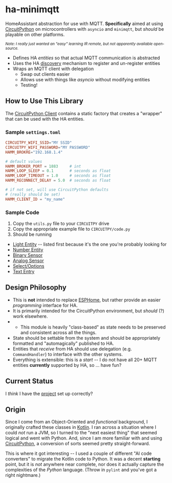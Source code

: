 # ha-minimqtt
HomeAssistant abstraction for use with MQTT. **Specifically** aimed at using [CircuitPython](https://learn.adafruit.com/welcome-to-circuitpython) on microcontrollers with `asyncio` and `minimqtt`, but _should_ be playable on other platforms.

<sup>_Note: I really just wanted an "easy" learning IR remote, but not apparently available open-source._</sup>

* Defines HA _entities_ so that actual MQTT communication is abstracted
* Uses the HA [discovery](https://www.home-assistant.io/integrations/mqtt/#mqtt-discovery) mechanism to register and un-register entities
* Wraps an MQTT client with delegation
  * Swap out clients easier
  * Allows use with things like _asyncio_ without modifying entities
  * Testing!

## How to Use This Library

The [CircuitPython Client](src/ha_minimqtt/cp_mqtt.py) contains a static factory that creates a "wrapper" that can be used with the HA entities.

### Sample `settings.toml`
```toml
CIRCUITPY_WIFI_SSID="MY SSID"
CIRCUITPY_WIFI_PASSWORD="MY PASSWORD"
HAMM_BROKRE="192.168.1.4"

# default values
HAMM_BROKER_PORT = 1883     # int
HAMM_LOOP_SLEEP = 0.1       # seconds as float
HAMM_LOOP_TIMEOUT = 1.0     # seconds as float
HAMM_RECONNECT_DELAY = 5.0  # seconds as float

# if not set, will use CircuitPython defaults
# (really should be set)
HAMM_CLIENT_ID = "my_name"
```
### Sample Code
1. Copy the `utils.py` file to your `CIRCUITPY` drive
2. Copy the appropriate example file to `CIRCUITPY/code.py`
3. Should be running

* [Light Entity](examples/neopixel_light.py) -- listed first because it's the one you're probably looking for
* [Number Entity](examples/simple_number.py)
* [Binary Sensor](examples/esp_button.py)
* [Analog Sensor](examples/analog_tof.py)
* [Select/Options](examples/select_logger.py)
* [Text Entry](examples/text_me.py)

## Design Philosophy

* This is **not** intended to replace [ESPHome](https://esphome.io/), but rather provide an easier _programming_ interface for HA.
* It is primarily intended for the CircuitPython environment, but _should_ (?) work elsewhere.
* * This module is heavily "class-based" as state needs to be preserved and consistent across all the things.
* State should be settable from the system and should be appropriately formatted and "automagically" published to HA.
* Entities that _receive_ from HA should use delegation (e.g. `CommandHandler`) to interface with the other systems.
* Everything is extensible: this is a _start_ -- I do not have all 20+ MQTT entities **currently** supported by HA, so ... have fun?

## Current Status
I _think_ I have the [project](https://github.com/users/EAGrahamJr/projects/3) set up correctly?

## Origin
Since I come from an Object-Oriented and _functional_ background, I originally crafted these classes in [Kotlin](EAGrahamJr/kobots-parts). I ran across a situation where I could _not_ run a JVM, so I turned to the "next easiest thing" that seemed logical and went with Python. And, since I am more familiar with and using [CircuitPython](https://learn.adafruit.com/welcome-to-circuitpython), a conversion of sorts seemed pretty straight-forward.

This is where it got interesting -- I used a couple of different "AI code converters" to migrate the Kotlin code to Python. It was a decent **starting** point, but it is _not_ anywhere near complete, nor does it actually capture the complexities of the _Python_ language. (Throw in `pylint` and you've got a right nightmare.)
